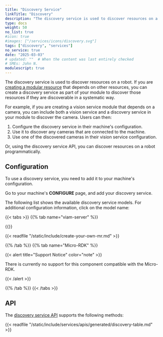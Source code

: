 ```yaml
---
title: "Discovery Service"
linkTitle: "Discovery"
description: "The discovery service is used to discover resources on a robot."
type: docs
weight: 50
no_list: true
#icon: true
#images: ["/services/icons/discovery.svg"]
tags: ["discovery", "services"]
no_service: true
date: "2025-03-03"
# updated: ""  # When the content was last entirely checked
# SMEs: John N.
modulescript: true
---
```


The discovery service is used to discover resources on a robot.
If you are [creating a modular resource](/operate/get-started/other-hardware/) that depends on other resources, you can create a discovery service as part of your module to discover those resources if they are discoverable in a systematic way.

For example, if you are creating a vision service module that depends on a camera, you can include both a vision service and a discovery service in your module to discover the camera.
Users can then:

1. Configure the discovery service in their machine's configuration.
1. Use it to discover any cameras that are connected to the machine.
1. Use one of the discovered cameras in their vision service configuration.

Or, using the discovery service API, you can discover resources on a robot programmatically.

## Configuration

To use a discovery service, you need to add it to your machine's configuration.

Go to your machine's **CONFIGURE** page, and add your discovery service.

The following list shows the available discovery service models.
For additional configuration information, click on the model name:

{{< tabs >}}
{{% tab name="viam-server" %}}

{{<resources api="rdk:service:discovery" type="discovery" no-intro="true">}}

{{< readfile "/static/include/create-your-own-mr.md" >}}

{{% /tab %}}
{{% tab name="Micro-RDK" %}}

{{< alert title="Support Notice" color="note" >}}

There is currently no support for this component compatible with the Micro-RDK.

{{< /alert >}}

{{% /tab %}}
{{< /tabs >}}

## API

The [discovery service API](/dev/reference/apis/services/discovery/) supports the following methods:

{{< readfile "/static/include/services/apis/generated/discovery-table.md" >}}

